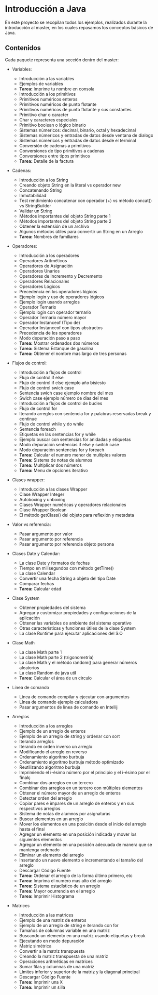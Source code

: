 # Introducción a Java

En este proyecto se recopilan todos los ejemplos, realizados durante la introducción al master, en los cuales repasamos los conceptos básicos de Java.

## Contenidos

Cada paquete representa una sección dentro del master:

- Variables:
  - Introducción a las variables
  - Ejemplos de variables
  - **Tarea:** Imprime tu nombre en consola
  - Introducción a los primitivos
  - Primitivos numéricos enteros
  - Primitivos numéricos de punto flotante
  - Primitivos numéricos de punto flotante y sus constantes
  - Primitivo char o caracter
  - Char y caracteres especiales
  - Primitivo boolean o lógico binario
  - Sistemas númericos: decimal, binario, octal y hexadecimal
  - Sistemas númericos y entradas de datos desde ventana de dialogo
  - Sistemas númericos y entradas de datos desde el terminal
  - Conversión de cadenas a primitivos
  - Conversiones de tipo primitivos a cadenas
  - Conversiones entre tipos primitivos
  - **Tarea:** Detalle de la factura

- Cadenas:
  - Introducción a los String
  - Creando objeto String en la literal vs operador new
  - Concatenando String
  - Inmutabilidad
  - Test rendimiento concatenar con operador (+) vs método concat() vs StringBuilder
  - Validar un String
  - Métodos importantes del objeto String parte 1
  - Métodos importantes del objeto String parte 2
  - Obtener la extensión de un archivo
  - Algunos métodos útiles para convertir un String en un Arreglo
  - **Tarea:** Nombres de familiares

- Operadores:
  - Introducción a los operadores
  - Operadores Aritméticos
  - Operadores de Asignación
  - Operadores Unarios
  - Operadores de Incremento y Decremento
  - Operadores Relacionales
  - Operadores Lógicos
  - Precedencia en los operadores lógicos
  - Ejemplo login y uso de operadores lógicos
  - Ejemplo login usando arreglos
  - Operador Ternario
  - Ejemplo login con operador ternario
  - Operador Ternario número mayor
  - Operador Instanceof (Tipo de)
  - Operador Instanceof con tipos abstractos
  - Precedencia de los operadores
  - Modo depuración paso a paso
  - **Tarea:** Mostrar ordenados dos números
  - **Tarea:** Sistema Estanque de gasolina
  - **Tarea:** Obtener el nombre mas largo de tres personas

- Flujos de control:
  - Introducción a flujos de control
  - Flujo de control if else
  - Flujo de control if else ejemplo año bisiesto
  - Flujo de control swich case
  - Sentencia swich case ejemplo nombre del mes
  - Swich case ejemplo número de dias del mes
  - Introducción a flujos de control de bucles
  - Flujo de control for
  - Iterando arreglos con sentencia for y palabras reservadas break y continue
  - Flujo de control while y do while
  - Sentencia foreach
  - Etiquetas en las sentencias for y while
  - Ejemplo buscar con sentencias for anidadas y etiquetas
  - Modo depuración sentencias if else y switch case
  - Modo depuración sentencias for y foreach
  - **Tarea:** Calcular el numero menor de multiples valores
  - **Tarea:** Sistema de notas de alumnos
  - **Tarea:** Multiplicar dos números
  - **Tarea:** Menu de opciones iterativo

- Clases wrapper:
  - Introducción a las clases Wrapper
  - Clase Wrapper Integer
  - Autoboxing y unboxing
  - Clases Wrapper numéricas y operadores relacionales
  - Clase Wrapper Boolean
  - El método getClass() del objeto para reflexión y metadata

- Valor vs referencia:
  - Pasar argumento por valor
  - Pasar argumento por referencia
  - Pasar argumento por referencia objeto persona

- Clases Date y Calendar:
  - La clase Date y formatos de fechas
  - Tiempo en milisegundos con método getTime()
  - La clase Calendar
  - Convertir una fecha String a objeto del tipo Date
  - Comparar fechas
  - **Tarea:** Calcular edad

- Clase System
  - Obtener propiedades del sistema
  - Agregar y customizar propiedades y configuraciones de la aplicación
  - Obtener las variables de ambiente del sistema operativo
  - Otras características y funciones útiles de la clase System
  - La clase Runtime para ejecutar aplicaciones del S.O

- Clase Math
  - La clase Math parte 1
  - La clase Math parte 2 (trigonometría)
  - La clase Math y el método random() para generar números aleatorios
  - La clase Random de java util
  - **Tarea:** Calcular el área de un circulo

- Línea de comando
  - Línea de comando compilar y ejecutar con argumentos
  - Línea de comando ejemplo calculadora
  - Pasar argumentos de línea de comando en Intellij

- Arreglos
  - Introducción a los arreglos
  - Ejemplo de un arreglo de enteros
  - Ejemplo de un arreglo de string y ordenar con sort
  - Iterando arreglos
  - Iterando en orden inverso un arreglo
  - Modificando el arreglo en reverso
  - Ordenamiento algoritmo burbuja
  - Ordenamiento algoritmo burbuja método optimizado
  - Reutilizando algoritmo burbuja
  - Imprimiendo el i-ésimo número por el principio y el i-ésimo por el finalç
  - Combinar dos arreglos en un tercero
  - Combinar dos arreglos en un tercero con múltiples elementos
  - Obtener el número mayor de un arreglo de enteros
  - Detectar orden del arreglo
  - Copiar pares e impares de un arreglo de enteros y en sus respectivos arreglos
  - Sistema de notas de alumnos por asignaturas
  - Buscar elementos en un arreglo
  - Mover los elementos en una posición desde el inicio del arreglo hasta el final
  - Agregar un elemento en una posición indicada y mover los siguientes elementos
  - Agregar un elemento en una posición adecuada de manera que se mantenga ordenado
  - Eliminar un elemento del arreglo
  - Insertando un nuevo elemento e incrementando el tamaño del arreglo
  - Descargar Código Fuente
  - **Tarea:** Ordenar el arreglo de la forma último primero, etc
  - **Tarea:** Imprima el numero mas alto del arreglo
  - **Tarea:** Sistema estadístico de un arreglo
  - **Tarea:** Mayor ocurrencia en el arreglo
  - **Tarea:** Imprimir Histograma

- Matrices
  - Introducción a las matrices
  - Ejemplo de una matriz de enteros
  - Ejemplo de un arreglo de string e iterando con for
  - Tamaños de columnas variable en una matriz
  - Buscando un elemento en una matriz usando etiquetas y break
  - Ejecutando en modo depuración
  - Matriz simétrica
  - Convertir a la matriz transpuesta
  - Creando la matriz transpuesta de una matriz
  - Operaciones aritméticas en matrices
  - Sumar filas y columnas de una matriz
  - Límites inferior y superior de la matriz y la diagonal principal
  - Descargar Código Fuente
  - **Tarea:** Imprimir una X
  - **Tarea:** Imprimir un silla
